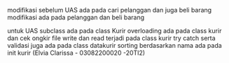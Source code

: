modifikasi sebelum UAS ada pada cari pelanggan dan juga beli barang 
modifikasi ada pada pelanggan dan beli barang 

untuk UAS 
subclass ada pada class Kurir
overloading ada pada class kurir dan cek ongkir
file write dan read terjadi pada class kurir
try catch serta validasi juga ada pada class datakurir
sorting berdasarkan nama ada pada init kurir
(Elvia Clarissa - 03082200020 -20TI2)
